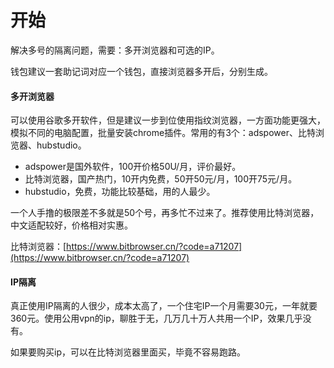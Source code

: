 # 开始

解决多号的隔离问题，需要：多开浏览器和可选的IP。

钱包建议一套助记词对应一个钱包，直接浏览器多开后，分别生成。

#### 多开浏览器

可以使用谷歌多开软件，但是建议一步到位使用指纹浏览器，一方面功能更强大，模拟不同的电脑配置，批量安装chrome插件。常用的有3个：adspower、比特浏览器、hubstudio。

- adspower是国外软件，100开价格50U/月，评价最好。
- 比特浏览器，国产热门，10开内免费，50开50元/月，100开75元/月。
- hubstudio，免费，功能比较基础，用的人最少。

一个人手撸的极限差不多就是50个号，再多忙不过来了。推荐使用比特浏览器，中文适配较好，价格相对实惠。

比特浏览器：[https://www.bitbrowser.cn/?code=a71207](https://www.bitbrowser.cn/?code=a71207)

#### IP隔离

真正使用IP隔离的人很少，成本太高了，一个住宅IP一个月需要30元，一年就要360元。使用公用vpn的ip，聊胜于无，几万几十万人共用一个IP，效果几乎没有。

如果要购买ip，可以在比特浏览器里面买，毕竟不容易跑路。
